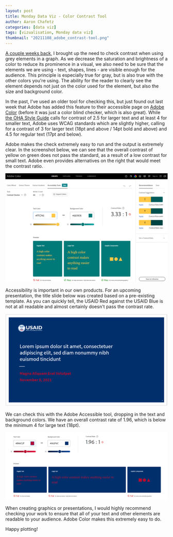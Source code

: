 ```yaml
---
layout: post
title: Monday Data Viz - Color Contrast Tool
author: Aaron Chafetz
categories: [data viz]
tags: [vizualisation, Monday data viz]
thumbnail: "20211108_adobe_contrast-tool.png"
---
```


[A couple weeks back](https://usaid-oha-si.github.io/data%20viz/2021/10/25/mdv-visual-hierarchy-1.html), I brought up the need to check contrast when using grey elements in a graph. As we decrease the saturation and brightness of a color to reduce its prominence in a visual, we also need to be sure that the elements we are using - text, shapes, lines - are visible enough for the audience. This principle is especially true for gray, but is also true with the other colors you're using. The ability for the reader to clearly see the element depends not just on the color used for the element, but also the size and background color. 

In the past, I've used an older tool for checking this, but just found out last week that Adobe has added this feature to their accessible page on [Adobe Color](https://color.adobe.com/create/color-contrast-analyzer) (before it was just a color blind checker, which is also great). While  [the OHA Style Guide](https://issuu.com/achafetz/docs/oha_styleguide) calls for contrast of 2.5 for larger text and at least 4 for smaller text, Adobe uses WCAG standards which are slightly higher, calling for a contrast of 3 for larger text (18pt and above / 14pt bold and above) and 4.5 for regular text (17pt and below). 

Adobe makes the check extremely easy to run and the output is extremely clear. In the screenshot below, we can see that the overall contrast of yellow on green does not pass the standard, as a result of a low contrast for small text. Adobe even provides alternatives on the right that would meet the contrast ratio.

![image.png](/assets/images/posts/20211108_adobe_contrast-tool.png)

Accessibility is important in our own products. For an upcoming presentation, the title slide below was created based on a pre-existing template. As you can quickly tell, the USAID Red against the USAID Blue is not at all readable and almost certainly doesn't pass the contrast rate.

![image.png](/assets/images/posts/20211108_usaid_default-slide.png)

We can check this with the Adobe Accessible tool, dropping in the text and background colors. We have an overall contrast rate of 1.96, which is below the minimum 4 for large text (18pt).

![image.png](/assets/images/posts/20211108_usaid_default-slide-contrast.png)

When creating graphics or presentations, I would highly recommend checking your work to ensure that all of your text and other elements are readable to your audience. Adobe Color makes this extremely easy to do.

Happy plotting!